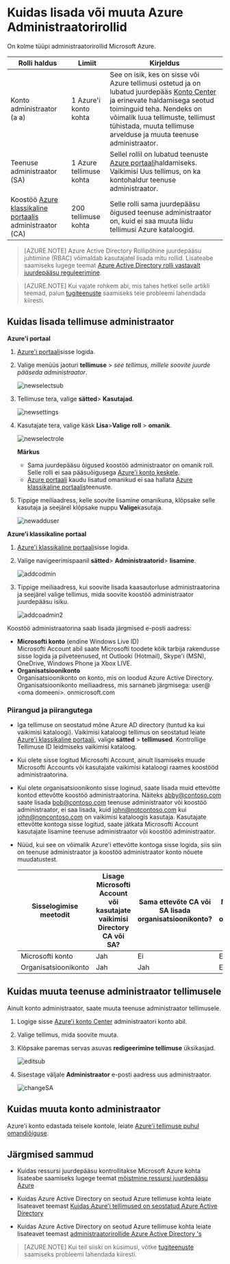 <properties
    pageTitle="Kuidas lisada või muuta Azure Administraatorirollid | Microsoft Azure'i"
    description="Kirjeldab, kuidas Azure'i koostöö administraator, teenuse administraator ja administraatori konto lisamine või muutmine"
    services=""
    documentationCenter=""
    authors="genlin"
    manager="mbaldwin"
    editor=""
    tags="billing"/>

<tags
    ms.service="billing"
    ms.workload="na"
    ms.tgt_pltfrm="na"
    ms.devlang="na"
    ms.topic="article"
    ms.date="08/17/2016"
    ms.author="genli"/>

# <a name="how-to-add-or-change-azure-administrator-roles"></a>Kuidas lisada või muuta Azure Administraatorirollid

On kolme tüüpi administraatorirollid Microsoft Azure.

| Rolli haldus   | Limiit  | Kirjeldus
| ------------- | ------------- |---------------|
|Konto administraator (a a)  | 1 Azure'i konto kohta  |See on isik, kes on sisse või Azure tellimusi ostetud ja on lubatud juurdepääs [Konto Center](https://account.windowsazure.com/Home/Index) ja erinevate haldamisega seotud toiminguid teha. Nendeks on võimalik luua tellimuste, tellimust tühistada, muuta tellimuse arvelduse ja muuta teenuse administraator.
| Teenuse administraator (SA) | 1 Azure tellimuse kohta  |Sellel rollil on lubatud teenuste [Azure portaali](https://portal.azure.com)haldamiseks. Vaikimisi Uus tellimus, on ka kontohaldur teenuse administraator.|
|Koostöö [Azure klassikaline portaalis](https://manage.windowsazure.com) administraator (CA)|200 tellimuse kohta| Selle rolli sama juurdepääsu õigused teenuse administraator on, kuid ei saa muuta liidu tellimusi Azure kataloogid. |

> [AZURE.NOTE] Azure Active Directory Rollipõhine juurdepääsu juhtimine (RBAC) võimaldab kasutajatel lisada mitu rollid. Lisateabe saamiseks lugege teemat [Azure Active Directory rolli vastavalt juurdepääsu reguleerimine](./active-directory/role-based-access-control-configure.md).

> [AZURE.NOTE] Kui vajate rohkem abi, mis tahes hetkel selle artikli teemad, palun [tugiteenuste](https://portal.azure.com/?#blade/Microsoft_Azure_Support/HelpAndSupportBlade) saamiseks teie probleemi lahendada kiiresti.

## <a name="how-to-add-an-admin-for-a-subscription"></a>Kuidas lisada tellimuse administraator

**Azure'i portaal**

1. [Azure'i portaali](https://portal.azure.com)sisse logida.

2. Valige menüüs jaoturi **tellimuse** > *see tellimus, millele soovite juurde pääseda administraator*.

    ![newselectsub](./media/billing-add-change-azure-subscription-administrator/newselectsub.png)

3. Tellimuse tera, valige **sätted**> **Kasutajad**.

    ![newsettings](./media/billing-add-change-azure-subscription-administrator/newsettings.png)
4. Kasutajate tera, valige käsk **Lisa**>**Valige roll** > **omanik**.

    ![newselectrole](./media/billing-add-change-azure-subscription-administrator/newselectrole.png)

    **Märkus**
    - Sama juurdepääsu õigused koostöö administraator on omanik roll. Selle rolli ei saa pääsuõigusega [Azure'i konto keskele](https://account.windowsazure.com/subscriptions).
    - [Azure portaali](https://portal.azure.com) kaudu lisatud omanikud ei saa hallata [Azure klassikaline portaalis](https://manage.windowsazure.com)teenuste.  

5. Tippige meiliaadress, kelle soovite lisamine omanikuna, klõpsake selle kasutaja ja seejärel klõpsake nuppu **Valige**kasutaja.

    ![newadduser](./media/billing-add-change-azure-subscription-administrator/newadduser.png)

**Azure'i klassikaline portaal**

1. [Azure'i klassikaline portaali](https://manage.windowsazure.com/)sisse logida.

2. Valige navigeerimispaanil **sätted**> **Administraatorid**> **lisamine**. </br>

    ![addcodmin](./media/billing-add-change-azure-subscription-administrator/addcoadmin.png)

3. Tippige meiliaadress, kui soovite lisada kaasautorluse administraatorina ja seejärel valige tellimus, mida soovite koostöö administraator juurdepääsu isiku.</br>

    ![addcoadmin2](./media/billing-add-change-azure-subscription-administrator/addcoadmin2.png)</br>

Koostöö administraatorina saab lisada järgmised e-posti aadress:

* **Microsofti konto** (endine Windows Live ID) </br>
 Microsofti Account abil saate Microsofti toodete kõik tarbija rakendusse sisse logida ja pilveteenused, nt Outlooki (Hotmail), Skype'i (MSN), OneDrive, Windows Phone ja Xbox LIVE.
* **Organisatsioonikonto**</br>
 Organisatsioonikonto on konto, mis on loodud Azure Active Directory. Organisatsioonikonto meiliaadress, mis sarnaneb järgmisega: user@ &lt;oma domeeni&gt;. onmicrosoft.com

### <a name="limitations-and-restrictions"></a>Piirangud ja piirangutega

 * Iga tellimuse on seostatud mõne Azure AD directory (tuntud ka kui vaikimisi kataloogi). Vaikimisi kataloogi tellimus on seostatud leiate [Azure'i klassikaline portaali](https://manage.windowsazure.com/), valige **sätted** > **tellimused**. Kontrollige Tellimuse ID leidmiseks vaikimisi kataloog.

 * Kui olete sisse logitud Microsofti Account, ainult lisamiseks muude Microsofti Accounts või kasutajate vaikimisi kataloogi raames koostööd administraatorina.

 * Kui olete organisatsioonikonto sisse loginud, saate lisada muid ettevõtte kontod ettevõtte koostöö administraatorina. Näiteks abby@contoso.com saate lisada bob@contoso.com teenuse administraator või koostöö administraator, ei saa lisada, kuid john@notcontoso.com kui john@noncontoso.com on vaikimisi kataloogis kasutaja. Kasutajate ettevõtte kontoga sisse logitud, saate jätkata Microsofti Account kasutajate lisamine teenuse administraator või koostöö administraator.

 * Nüüd, kui see on võimalik Azure'i ettevõtte kontoga sisse logida, siis siin on teenuse administraator ja koostöö administraator konto nõuete muudatustest.

    Sisselogimise meetodit| Lisage Microsofti Account või kasutajate vaikimisi Directory CA või SA?  |Sama ettevõte CA või SA lisada organisatsioonikonto? |Muu ettevõtte CA või SA lisada organisatsioonikonto?
    ------------- | ------------- |---------------|---------------
    Microsofti konto |Jah|Ei|Ei
    Organisatsioonikonto|Jah|Jah|Ei

## <a name="how-to-change-service-administrator-for-a-subscription"></a>Kuidas muuta teenuse administraator tellimusele

Ainult konto administraator, saate muuta teenuse administraator tellimusele.

1. Logige sisse [Azure'i konto Center](https://account.windowsazure.com/subscriptions) administraatori konto abil.

2. Valige tellimus, mida soovite muuta.

3. Klõpsake paremas servas asuvas **redigeerimine tellimuse** üksikasjad. </br>

    ![editsub](./media/billing-add-change-azure-subscription-administrator/editsub.png)

4. Sisestage väljale **Administraator** e-posti aadress uus administraator. </br>

    ![changeSA](./media/billing-add-change-azure-subscription-administrator/changeSA.png)

## <a name="how-to-change-the-account-administrator"></a>Kuidas muuta konto administraator

Azure'i konto edastada teisele kontole, leiate [Azure'i tellimuse puhul omandiõiguse](billing-subscription-transfer.md).

## <a name="next-steps"></a>Järgmised sammud

* Kuidas ressursi juurdepääsu kontrollitakse Microsoft Azure kohta lisateabe saamiseks lugege teemat [mõistmine ressursi juurdepääsu Azure](./active-directory/active-directory-understanding-resource-access.md)

* Kuidas Azure Active Directory on seotud Azure tellimuse kohta leiate lisateavet teemast [Kuidas Azure'i tellimused on seostatud Azure Active Directory](./active-directory/active-directory-how-subscriptions-associated-directory.md)

* Kuidas Azure Active Directory on seotud Azure tellimuse kohta leiate lisateavet teemast [administraatorirollide Azure Active Directory 's](./active-directory/active-directory-assign-admin-roles.md)

> [AZURE.NOTE] Kui teil siiski on küsimusi, võtke [tugiteenuste](https://portal.azure.com/?#blade/Microsoft_Azure_Support/HelpAndSupportBlade) saamiseks probleemi lahendada kiiresti.
